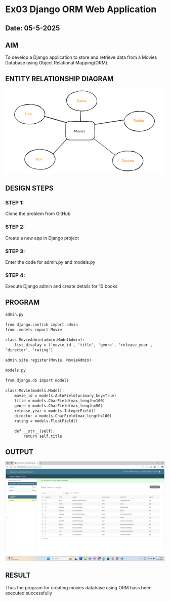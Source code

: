 # Ex03 Django ORM Web Application
## Date: 05-5-2025

## AIM
To develop a Django application to store and retrieve data from a Movies Database using Object Relational Mapping(ORM).

## ENTITY RELATIONSHIP DIAGRAM
![alt text](image-2.png)

## DESIGN STEPS

### STEP 1:
Clone the problem from GitHub

### STEP 2:
Create a new app in Django project

### STEP 3:
Enter the code for admin.py and models.py

### STEP 4:
Execute Django admin and create details for 10 books

## PROGRAM
```
admin.py

from django.contrib import admin
from .models import Movie

class MovieAdmin(admin.ModelAdmin):
    list_display = ('movie_id', 'title', 'genre', 'release_year', 'director', 'rating')

admin.site.register(Movie, MovieAdmin)

models.py

from django.db import models

class Movie(models.Model):
    movie_id = models.AutoField(primary_key=True)
    title = models.CharField(max_length=100)
    genre = models.CharField(max_length=50)
    release_year = models.IntegerField()
    director = models.CharField(max_length=100)
    rating = models.FloatField()

    def __str__(self):
        return self.title

```

## OUTPUT
![alt text](<Screenshot 2025-05-27 153835.png>)


## RESULT
Thus the program for creating movies database using ORM hass been executed successfully
